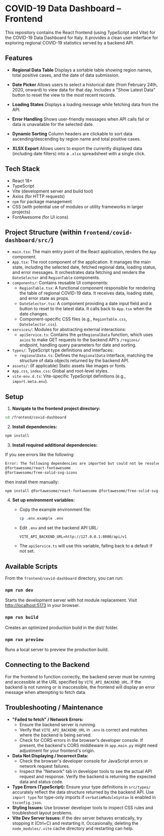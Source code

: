 # COVID-19 Data Dashboard – Frontend

This repository contains the React frontend (using TypeScript and Vite) for the COVID-19 Data Dashboard for Italy. It provides a clean user interface for exploring regional COVID-19 statistics served by a backend API.

## Features

- **Regional Data Table**
  Displays a sortable table showing region names, total positive cases, and the date of data submission.

- **Date Picker**
  Allows users to select a historical date (from February 24th, 2020, onward) to view data for that day. Includes a "Show Latest Data" button to reset the view to the most recent records.

- **Loading States**
  Displays a loading message while fetching data from the API.

- **Error Handling**
  Shows user-friendly messages when API calls fail or data is unavailable for the selected date.

- **Dynamic Sorting**
  Column headers are clickable to sort data ascending/descending by region name and total positive cases.

- **XLSX Export**
  Allows users to export the currently displayed data (including date filters) into a `.xlsx` spreadsheet with a single click.

## Tech Stack

- React 18+
- TypeScript
- Vite (development server and build tool)
- Axios (for HTTP requests)
- `npm` for package management
- CSS (with potential use of modules or utility frameworks in larger projects)
- FontAwesome (for UI icons)

## Project Structure (within `frontend/covid-dashboard/src/`)

- `main.tsx`: The main entry point of the React application, renders the `App` component.
- `App.tsx`: The root component of the application. It manages the main state, including the selected date, fetched regional data, loading status, and error messages. It orchestrates data fetching and renders the `DateSelector` and `RegionTable` components.
- `components/`: Contains reusable UI components:
  - `RegionTable.tsx`: A functional component responsible for rendering the table of regional COVID-19 data. It receives data, loading state, and error state as props.
  - `DateSelector.tsx`: A component providing a date input field and a button to reset to the latest data. It calls back to `App.tsx` when the date changes.
  - Component-specific CSS files (e.g., `RegionTable.css`, `DateSelector.css`).
- `services/`: Modules for abstracting external interactions:
  - `apiService.ts`: Contains the `getRegionalData` function, which uses `axios` to make GET requests to the backend API's `/regions/` endpoint, handling query parameters for date and sorting.
- `types/`: TypeScript type definitions and interfaces:
  - `regionalData.ts`: Defines the `RegionalData` interface, matching the structure of data objects returned by the backend API.
- `assets/`: (If applicable) Static assets like images or fonts.
- `App.css`, `index.css`: Global and root-level styles.
- `vite-env.d.ts`: Vite-specific TypeScript definitions (e.g., `import.meta.env`).

## Setup

1.  **Navigate to the frontend project directory:**

   ```bash
   cd /frontend/covid-dashboard
   ```

2.  **Install dependencies:**

   ```bash
   npm install
   ```

3.  **Install required additional dependencies:**

If you see errors like the following:

```bash
Error: The following dependencies are imported but could not be resolved:
@fortawesome/react-fontawesome
@fortawesome/free-solid-svg-icons
```

then install them manually:

```bash
npm install @fortawesome/react-fontawesome @fortawesome/free-solid-svg-icons
```

4. **Set up environment variables:**

   - Copy the example environment file:

     ```bash
     cp .env.example .env
     ```

   - Edit `.env` and set the backend API URL:

     ```env
     VITE_API_BACKEND_URL=http://127.0.0.1:8000/api/v1
     ```

   -  The `apiService.ts` will use this variable, falling back to a default if not set.

## Available Scripts

From the `frontend/covid-dashboard` directory, you can run:

### `npm run dev`

Starts the development server with hot module replacement.
Visit [http://localhost:5173](http://localhost:5173) in your browser.

### `npm run build`

Creates an optimized production build in the dist/ folder.

### `npm run preview`

Runs a local server to preview the production build.

## Connecting to the Backend

For the frontend to function correctly, the backend server must be running and accessible at the URL specified by `VITE_API_BACKEND_URL`. If the backend is not running or is inaccessible, the frontend will display an error message when attempting to fetch data.

## Troubleshooting / Maintenance

- **"Failed to fetch" / Network Errors:**
  - Ensure the backend server is running.
  - Verify that `VITE_API_BACKEND_URL` in `.env` is correct and matches where the backend is being served.
  - Check for CORS errors in the browser's developer console. If present, the backend's CORS middleware in `app.main.py` might need adjustment for your frontend's origin.
- **Data Not Displaying / Incorrect Data:**
  - Check the browser's developer console for JavaScript errors or network request failures.
  - Inspect the "Network" tab in developer tools to see the actual API request and response. Verify the backend is returning the expected data and status code.
- **Type Errors (TypeScript):**  Ensure your type definitions in `src/types/` accurately reflect the data structure returned by the backend API. Use `import type` for type-only imports if `verbatimModuleSyntax` is enabled in `tsconfig.json`.
- **Styling Issues:**  Use browser developer tools to inspect CSS rules and troubleshoot layout problems.
- **Vite Dev Server Issues:**  If the dev server behaves erratically, try stopping it (Ctrl+C) and restarting it. Occasionally, deleting the `node_modules/.vite` cache directory and restarting can help.
